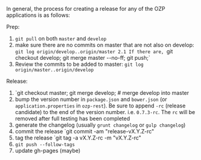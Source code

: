 In general, the process for creating a release for any of the OZP applications is as follows:

Prep:

1. `git pull` on both `master` and `develop`
2. make sure there are no commits on master that are not also on develop: `git log origin/develop..origin/master
2.1 If there are, `git checkout develop; git merge master --no-ff; git push;`
3. Review the commits to be added to master: `git log origin/master..origin/develop`

Release:

1. `git checkout master; git merge develop;  # merge develop into master
2. bump the version number in `package.json` and `bower.json` (or `application.properties` in `ozp-rest`). Be sure to append `-rc` (release candidate) to the end of the version number. i.e. `0.7.3-rc`. The `rc` will be removed after full testing has been completed
3. generate the changelog (usually `grunt changelog` or `gulp changelog`)
4. commit the release `git commit -am "release-vX.Y.Z-rc"
5. tag the release `git tag -a vX.Y.Z-rc -m "vX.Y.Z-rc"
6. `git push --follow-tags`
7. update gh-pages (maybe)